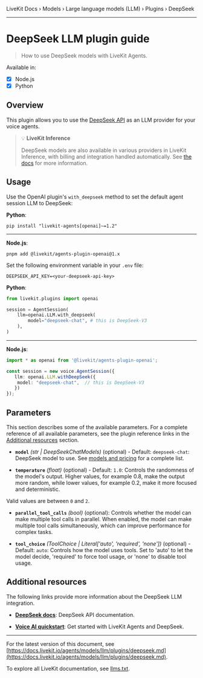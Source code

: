 LiveKit Docs › Models › Large language models (LLM) › Plugins › DeepSeek

---

# DeepSeek LLM plugin guide

> How to use DeepSeek models with LiveKit Agents.

Available in:
- [x] Node.js
- [x] Python

## Overview

This plugin allows you to use the [DeepSeek API](https://platform.deepseek.com/) as an LLM provider for your voice agents.

> 💡 **LiveKit Inference**
> 
> DeepSeek models are also available in various providers in LiveKit Inference, with billing and integration handled automatically. See [the docs](https://docs.livekit.io/agents/models/llm.md) for more information.

## Usage

Use the OpenAI plugin's `with_deepseek` method to set the default agent session LLM to DeepSeek:

**Python**:

```shell
pip install "livekit-agents[openai]~=1.2"

```

---

**Node.js**:

```shell
pnpm add @livekit/agents-plugin-openai@1.x

```

Set the following environment variable in your `.env` file:

```shell
DEEPSEEK_API_KEY=<your-deepseek-api-key>

```

**Python**:

```python
from livekit.plugins import openai

session = AgentSession(
    llm=openai.LLM.with_deepseek(
        model="deepseek-chat", # this is DeepSeek-V3
    ),
)

```

---

**Node.js**:

```typescript
import * as openai from '@livekit/agents-plugin-openai';

const session = new voice.AgentSession({
   llm: openai.LLM.withDeepSeek({
    model: "deepseek-chat",  // this is DeepSeek-V3
   })
});

```

## Parameters

This section describes some of the available parameters. For a complete reference of all available parameters, see the plugin reference links in the [Additional resources](#additional-resources) section.

- **`model`** _(str | DeepSeekChatModels)_ (optional) - Default: `deepseek-chat`: DeepSeek model to use. See [models and pricing](https://api-docs.deepseek.com/quick_start/pricing) for a complete list.

- **`temperature`** _(float)_ (optional) - Default: `1.0`: Controls the randomness of the model's output. Higher values, for example 0.8, make the output more random, while lower values, for example 0.2, make it more focused and deterministic.

Valid values are between `0` and `2`.

- **`parallel_tool_calls`** _(bool)_ (optional): Controls whether the model can make multiple tool calls in parallel. When enabled, the model can make multiple tool calls simultaneously, which can improve performance for complex tasks.

- **`tool_choice`** _(ToolChoice | Literal['auto', 'required', 'none'])_ (optional) - Default: `auto`: Controls how the model uses tools. Set to 'auto' to let the model decide, 'required' to force tool usage, or 'none' to disable tool usage.

## Additional resources

The following links provide more information about the DeepSeek LLM integration.

- **[DeepSeek docs](https://platform.deepseek.com/docs)**: DeepSeek API documentation.

- **[Voice AI quickstart](https://docs.livekit.io/agents/start/voice-ai.md)**: Get started with LiveKit Agents and DeepSeek.

---


For the latest version of this document, see [https://docs.livekit.io/agents/models/llm/plugins/deepseek.md](https://docs.livekit.io/agents/models/llm/plugins/deepseek.md).

To explore all LiveKit documentation, see [llms.txt](https://docs.livekit.io/llms.txt).
